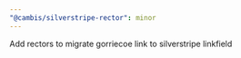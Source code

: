 ```yaml
---
"@cambis/silverstripe-rector": minor
---
```


Add rectors to migrate gorriecoe link to silverstripe linkfield
